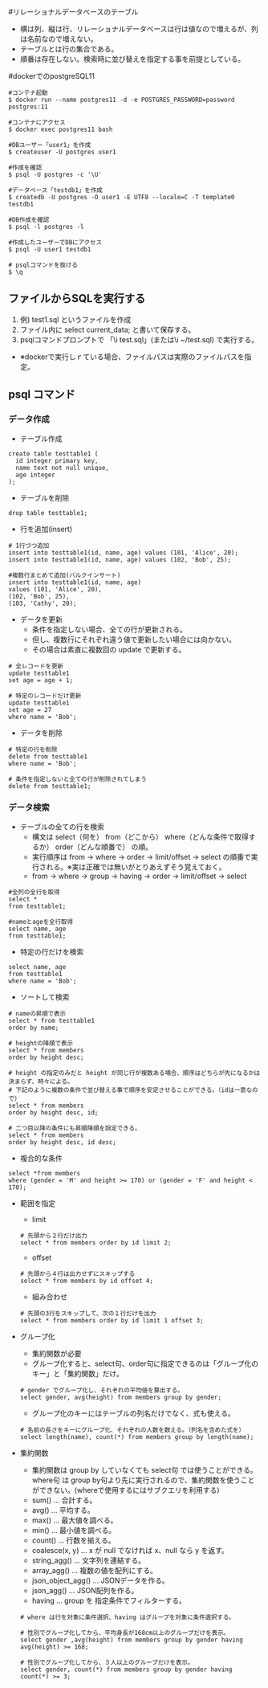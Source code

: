 #リレーショナルデータベースのテーブル
- 横は列、縦は行、リレーショナルデータベースは行は値なので増えるが、列は名前なので増えない。
- テーブルとは行の集合である。
- 順番は存在しない。検索時に並び替えを指定する事を前提としている。

#dockerでのpostgreSQL11
```
#コンテナ起動
$ docker run --name postgres11 -d -e POSTGRES_PASSWORD=password postgres:11

#コンテナにアクセス
$ docker exec postgres11 bash

#DBユーザー「user1」を作成
$ createuser -U postgres user1

#作成を確認
$ psql -U postgres -c '\U'

#データベース「testdb1」を作成
$ createdb -U postgres -O user1 -E UTF8 --locale=C -T template0 testdb1

#DB作成を確認
$ psql -l postgres -l

#作成したユーザーでDBにアクセス
$ psql -U user1 testdb1

# psqlコマンドを抜ける
$ \q

```

## ファイルからSQLを実行する
1. 例) test1.sql というファイルを作成
2. ファイル内に select current_data; と書いて保存する。
3. psqlコマンドプロンプトで 「\i test.sql」(または\i ~/test.sql) で実行する。
- ※dockerで実行しｒている場合、ファイルパスは実際のファイルパスを指定。

## psql コマンド
### データ作成

- テーブル作成

```
create table testtable1 (
  id integer primary key,
  name text not null unique,
  age integer
);
```

- テーブルを削除

```
drop table testtable1;
```

- 行を追加(insert)

```
# 1行づつ追加
insert into testtable1(id, name, age) values (101, 'Alice', 20);
insert into testtable1(id, name, age) values (102, 'Bob', 25);

#複数行まとめて追加(バルクインサート)
insert into testtable1(id, name, age)
values (101, 'Alice', 20),
(102, 'Bob', 25),
(103, 'Cathy', 20);
```

- データを更新
  - 条件を指定しない場合、全ての行が更新される。
  - 但し、複数行にそれぞれ違う値で更新したい場合には向かない。
  - その場合は素直に複数回の update で更新する。

```
# 全レコードを更新
update testtable1
set age = age + 1;

# 特定のレコードだけ更新
update testtable1
set age = 27
where name = 'Bob';
```

- データを削除

```
# 特定の行を削除
delete from testtable1
where name = 'Bob';

# 条件を指定しないと全ての行が削除されてしまう
delete from testtable1;
```

### データ検索
- テーブルの全ての行を検索
  - 構文は select（何を） from（どこから） where（どんな条件で取得するか） order（どんな順番で） の順。
  - 実行順序は from → where → order → limit/offset → select の順番で実行される。※実は正確では無いがとりあえずそう覚えておく。
  - from → where → group → having → order → limit/offset → select

```
#全列の全行を取得
select *
from testtable1;

#nameとageを全行取得
select name, age
from testtable1;
```

- 特定の行だけを検索

```
select name, age
from testtable1
where name = 'Bob';
```

- ソートして検索

```
# nameの昇順で表示
select * from testtable1
order by name;

# heightの降順で表示
select * from members
order by height desc;

# height の指定のみだと height が同じ行が複数ある場合、順序はどちらが先になるかは決まらず、時々による。
# 下記のように複数の条件で並び替える事で順序を安定させることができる。（idは一意なので）
select * from members
order by height desc, id;

# 二つ目以降の条件にも昇順降順を設定できる。
select * from members
order by height desc, id desc;
```

- 複合的な条件
```
select *from members
where (gender = 'M' and height >= 170) or (gender = 'F' and height < 170);
```

- 範囲を指定
  - limit
  ```
  # 先頭から２行だけ出力
  select * from members order by id limit 2;
  ```
  - offset
  ```
  # 先頭から４行は出力せずにスキップする
  select * from members by id offset 4;
  ```
  - 組み合わせ
  ```
  # 先頭の3行をスキップして、次の１行だけを出力
  select * from members order by id limit 1 offset 3;
  ```

- グループ化
  - 集約関数が必要
  - グループ化すると、select句、order句に指定できるのは「グループ化のキー」と「集約関数」だけ。
  ```
  # gender でグループ化し、それぞれの平均値を算出する。
  select gender, avg(height) from members group by gender;
  ```
  - グループ化のキーにはテーブルの列名だけでなく、式も使える。
  ```
  # 名前の長さをキーにグループ化、それぞれの人数を数える。（列名を含めた式を）
  select length(name), count(*) from members group by length(name);
  ```

- 集約関数
  - 集約関数は group by していなくても select句 では使うことができる。where句 は group by句より先に実行されるので、集約関数を使うことができない。(whereで使用するにはサブクエリを利用する)
  - sum() … 合計する。
  - avg() … 平均する。
  - max() … 最大値を調べる。
  - min() … 最小値を調べる。
  - count() … 行数を揃える。
  - coalesce(x, y) … x が null でなければ x、null なら y を返す。
  - string_agg() … 文字列を連結する。
  - array_agg() … 複数の値を配列にする。
  - json_object_agg() … JSONデータを作る。
  - json_agg() … JSON配列を作る。
  - having … group を 指定条件でフィルターする。
  ```
  # where は行を対象に条件選択、having はグループを対象に条件選択する。

  # 性別でグループ化してから、平均身長が168cm以上のグループだけを表示。
  select gender ,avg(height) from members group by gender having avg(height) >= 168;

  # 性別でグループ化してから、３人以上のグループだけを表示。
  select gender, count(*) from members group by gender having count(*) >= 3;
  ```
